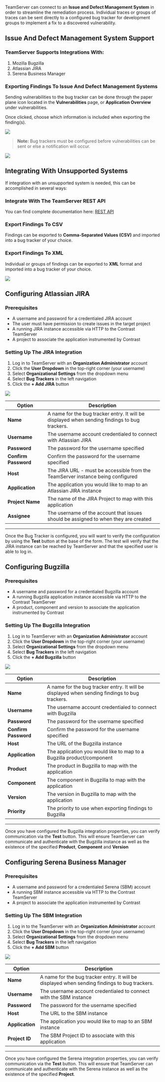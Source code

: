 <!--
title: "Issue And Defect Management Systems"
description: "Information on the issue and defect management system"
tags: "TeamServer issue defect management"
-->

TeamServer can connect to an **Issue and Defect Management System** in order to streamline the remediation process. Individual traces or groups of traces can be sent directly to a configured bug tracker for development groups to implement a fix to a discovered vulnerability.

## Issue And Defect Management System Support

### TeamServer Supports Integrations With:

1. Mozilla Bugzilla
2. Atlassian JIRA
3. Serena Business Manager

### Exporting Findings To Issue And Defect Management Systems
Sending vulnerabilities to the bug tracker can be done through the paper plane icon located in the **Vulnerabilities** page, or **Application Overview** under vulnerabilities. 

Once clicked, choose which information is included when exporting the finding(s).

<a href="assets/images/KB3-f04_1.png" rel="lightbox" title="Export Options"><img class="thumbnail" src="assets/images/KB3-f04_1.png"/></a>

>**Note:** Bug trackers must be configured before vulnerabilities can be sent or else a notification will occur.

<a href="assets/images/KB3-f04_2.png" rel="lightbox" title="No Bugtracker Notification"><img class="thumbnail" src="assets/images/NoBugTracker.png"/></a>

## Integrating With Unsupported Systems

If integration with an unsupported system is needed, this can be accomplished in several ways:

### Integrate With The TeamServer REST API

You can find complete documentation here: [REST API](dev_api1.html#intro)

### Export Findings To CSV

Findings can be exported to **Comma-Separated Values (CSV)** and imported into a bug tracker of your choice.

### Export Findings To XML

Individual or groups of findings can be exported to **XML** format and imported into a bug tracker of your choice.

<a href="assets/images/KB3-f04_2.png" rel="lightbox" title="Export Format"><img class="thumbnail" src="assets/images/KB3-f04_2.png"/></a>


## Configuring Atlassian JIRA

### Prerequisites

* A username and password for a credentialed JIRA account
* The user must have permission to create issues in the target project
* A running JIRA instance accessible via HTTP to the Contrast TeamServer
* A project to associate the application instrumented by Contrast

### Setting Up The JIRA Integration

1. Log in to TeamServer with an **Organization Administrator** account
2. Click the **User Dropdown** in the top-right corner (your username)
3. Select **Organizational Settings** from the dropdown menu
4. Select **Bug Trackers** in the left navigation
5. Click the **+ Add JIRA** button

<a href="assets/images/KB3-f04_3.png" rel="lightbox" title="JIRA Integration"><img class="thumbnail" src="assets/images/KB3-f04_3.png"/></a>

Option | Description
------ | -----------
**Name** | A name for the bug tracker entry. It will be displayed when sending findings to bug trackers.
**Username** | The username account credentialed to connect with Atlassian JIRA
**Password** | The password for the username specified
**Confirm Password** | Confirm the password for the username specified
**Host** | The JIRA URL - must be accessible from the TeamServer instance being configured
**Application** | The application you would like to map to an Atlassian JIRA instance
**Project Name** | The name of the JIRA Project to map with this application
**Assignee** | The username of the account that issues should be assigned to when they are created

---

Once the Bug Tracker is configured, you will want to verify the configuration by using the **Test** button at the base of the form. The test will verify that the JIRA instance can be reached by TeamServer and that the specified user is able to log in.

## Configuring Bugzilla

### Prerequisites

* A username and password for a credentialed Bugzilla account
* A running Bugzilla application instance accessible via HTTP to the Contrast TeamServer
* A product, component and version to associate the application instrumented by Contrast

### Setting Up The Bugzilla Integration

1. Log in to TeamServer with an **Organization Administrator** account
2. Click the **User Dropdown** in the top-right corner (your username)
3. Select **Organizational Settings** from the dropdown menu
4. Select **Bug Trackers** in the left navigation
5. Click the **+ Add Bugzilla** button

<a href="assets/images/KB3-f04_4.png" rel="lightbox" title="Bugzilla Integration"><img class="thumbnail" src="assets/images/KB3-f04_4.png"/></a>

Option | Description
------ | -----------
**Name** | A name for the bug tracker entry. It will be displayed when sending findings to bug trackers.
**Username** | The username account credentialed to connect with Bugzilla
**Password** | The password for the username specified
**Confirm Password** | Confirm the password for the username specified
**Host** | The URL of the Bugzilla instance
**Application** | The application you would like to map to a Bugzilla product/component
**Product** | The product in Bugzilla to map with the application
**Component** | The component in Bugzilla to map with the application
**Version** | The version in Bugzilla to map with the application
**Priority** | The priority to use when exporting findings to Bugzilla

---

Once you have configured the Bugzilla integration properties, you can verify communication via the **Test** button. This will ensure TeamServer can communicate and authenticate with the Bugzilla instance as well as the existence of the specified **Product**, **Component** and **Version**

## Configuring Serena Business Manager

### Prerequisites

* A username and password for a credentialed Serena (SBM) account
* A running SBM instance accessible via HTTP to the Contrast TeamServer
* A project to associate the application instrumented by Contrast

### Setting Up The SBM Integration

1. Log in to the TeamServer with an **Organization Administrator** account
2. Click the **User Dropdown** in the top-right corner (your username)
3. Select **Organizational Settings** from the dropdown menu
4. Select **Bug Trackers** in the left navigation
5. Click the **+ Add SBM** button

<a href="assets/images/KB3-f04_5.png" rel="lightbox" title="Serena Integration"><img class="thumbnail" src="assets/images/KB3-f04_5.png"/></a>

Option | Description
------ | -----------
**Name** | A name for the bug tracker entry. It will be displayed when sending findings to bug trackers.
**Username** | The username account credentialed to connect with the SBM instance
**Password** | The password for the username specified
**Host** | The URL to the SBM instance
**Application** | The application you would like to map to an SBM instance
**Project ID** | The SBM Project ID to associate with this application

---

Once you have configured the Serena integration properties, you can verify communication via the **Test** button. This will ensure that TeamServer can communicate and authenticate with the Serena instance as well as the existence of the specified **Project**.
